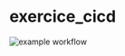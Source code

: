 # exercice_cicd
![example workflow](https://github.com/tcastelli-garneau/exercice_cicd/actions/workflows/build_and_issues.yml/badge.svg)
